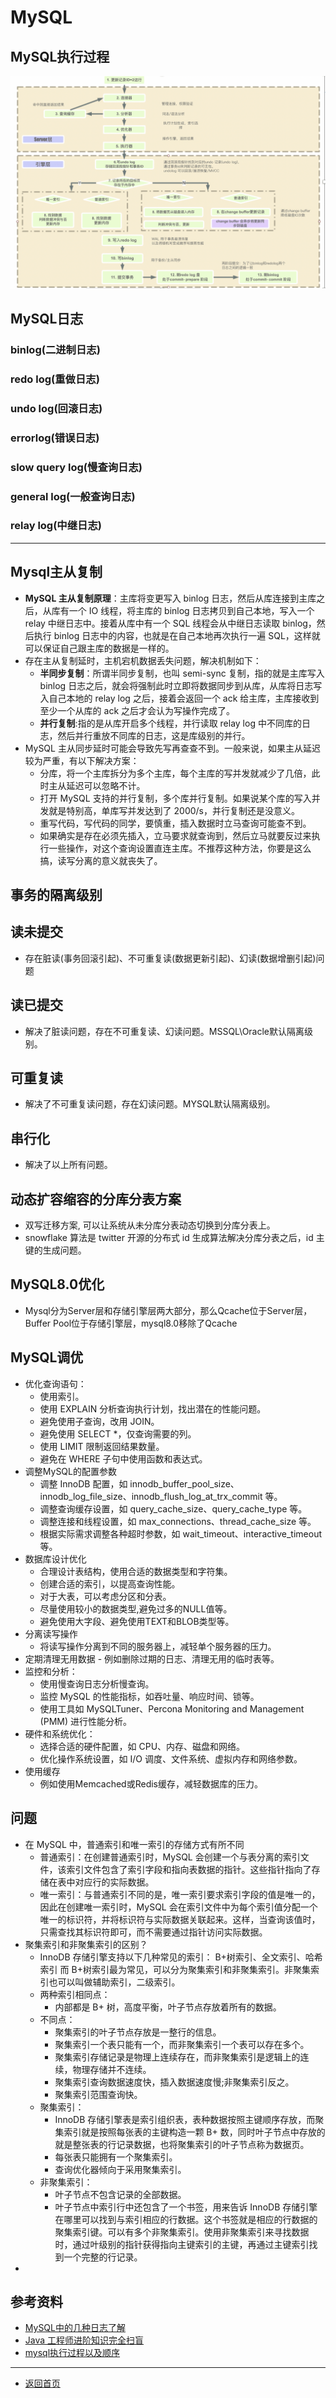 # MySQL

## MySQL执行过程
 ![image](../../Resources/DataBase/MySQL/mysql_execute_flow.png)

## MySQL日志


### binlog(二进制日志)

### redo log(重做日志)

### undo log(回滚日志)

### errorlog(错误日志)

### slow query log(慢查询日志)

### general log(一般查询日志)


### relay log(中继日志)

---

## Mysql主从复制
   - **MySQL 主从复制原理**：主库将变更写入 binlog 日志，然后从库连接到主库之后，从库有一个 IO 线程，将主库的 binlog 日志拷贝到自己本地，写入一个 relay 中继日志中。接着从库中有一个 SQL 线程会从中继日志读取 binlog，然后执行 binlog 日志中的内容，也就是在自己本地再次执行一遍 SQL，这样就可以保证自己跟主库的数据是一样的。
   - 存在主从复制延时，主机宕机数据丢失问题，解决机制如下：
     - **半同步复制**：所谓半同步复制，也叫 semi-sync 复制，指的就是主库写入 binlog 日志之后，就会将强制此时立即将数据同步到从库，从库将日志写入自己本地的 relay log 之后，接着会返回一个 ack 给主库，主库接收到至少一个从库的 ack 之后才会认为写操作完成了。
     - **并行复制**:指的是从库开启多个线程，并行读取 relay log 中不同库的日志，然后并行重放不同库的日志，这是库级别的并行。
   - MySQL 主从同步延时可能会导致先写再查查不到。一般来说，如果主从延迟较为严重，有以下解决方案：
     - 分库，将一个主库拆分为多个主库，每个主库的写并发就减少了几倍，此时主从延迟可以忽略不计。
     - 打开 MySQL 支持的并行复制，多个库并行复制。如果说某个库的写入并发就是特别高，单库写并发达到了 2000/s，并行复制还是没意义。
     - 重写代码，写代码的同学，要慎重，插入数据时立马查询可能查不到。
     - 如果确实是存在必须先插入，立马要求就查询到，然后立马就要反过来执行一些操作，对这个查询设置直连主库。不推荐这种方法，你要是这么搞，读写分离的意义就丧失了。


## 事务的隔离级别
  ## 读未提交
   - 存在脏读(事务回滚引起)、不可重复读(数据更新引起)、幻读(数据增删引起)问题
  ## 读已提交
   - 解决了脏读问题，存在不可重复读、幻读问题。MSSQL\Oracle默认隔离级别。
  ## 可重复读
   - 解决了不可重复读问题，存在幻读问题。MYSQL默认隔离级别。
  ## 串行化
   - 解决了以上所有问题。


## 动态扩容缩容的分库分表方案
  - 双写迁移方案, 可以让系统从未分库分表动态切换到分库分表上。
  - snowflake 算法是 twitter 开源的分布式 id 生成算法解决分库分表之后，id 主键的生成问题。

## MySQL8.0优化
  - Mysql分为Server层和存储引擎层两大部分，那么Qcache位于Server层，Buffer Pool位于存储引擎层，mysql8.0移除了Qcache

## MySQL调优
  - 优化查询语句：
    - 使用索引。
    - 使用 EXPLAIN 分析查询执行计划，找出潜在的性能问题。
    - 避免使用子查询，改用 JOIN。
    - 避免使用 SELECT *，仅查询需要的列。
    - 使用 LIMIT 限制返回结果数量。
    - 避免在 WHERE 子句中使用函数和表达式。
  - 调整MySQL的配置参数
    - 调整 InnoDB 配置，如 innodb_buffer_pool_size、innodb_log_file_size、innodb_flush_log_at_trx_commit 等。
    - 调整查询缓存设置，如 query_cache_size、query_cache_type 等。
    - 调整连接和线程设置，如 max_connections、thread_cache_size 等。
    - 根据实际需求调整各种超时参数，如 wait_timeout、interactive_timeout 等。
  - 数据库设计优化
    - 合理设计表结构，使用合适的数据类型和字符集。
    - 创建合适的索引，以提高查询性能。
    - 对于大表，可以考虑分区和分表。
    - 尽量使用较小的数据类型,避免过多的NULL值等。
    - 避免使用大字段、避免使用TEXT和BLOB类型等。
  - 分离读写操作
    - 将读写操作分离到不同的服务器上，减轻单个服务器的压力。
  -  定期清理无用数据
    - 例如删除过期的日志、清理无用的临时表等。
  - 监控和分析：
    - 使用慢查询日志分析慢查询。
    - 监控 MySQL 的性能指标，如吞吐量、响应时间、锁等。
    - 使用工具如 MySQLTuner、Percona Monitoring and Management (PMM) 进行性能分析。
  - 硬件和系统优化：
    - 选择合适的硬件配置，如 CPU、内存、磁盘和网络。
    - 优化操作系统设置，如 I/O 调度、文件系统、虚拟内存和网络参数。
  - 使用缓存
    - 例如使用Memcached或Redis缓存，减轻数据库的压力。


## 问题
   - 在 MySQL 中，普通索引和唯一索引的存储方式有所不同
     - 普通索引：在创建普通索引时，MySQL 会创建一个与表分离的索引文件，该索引文件包含了索引字段和指向表数据的指针。这些指针指向了存储在表中对应行的实际数据。
     - 唯一索引：与普通索引不同的是，唯一索引要求索引字段的值是唯一的，因此在创建唯一索引时，MySQL 会在索引文件中为每个索引值分配一个唯一的标识符，并将标识符与实际数据关联起来。这样，当查询该值时，只需查找其标识符即可，而不需要通过指针访问实际数据。
   - 聚集索引和非聚集索引的区别？
     - InnoDB 存储引擎支持以下几种常见的索引：
     B+树索引、全文索引、哈希索引
     而 B+树索引最为常见，可以分为聚集索引和非聚集索引。非聚集索引也可以叫做辅助索引，二级索引。
     - 两种索引相同点：
       - 内部都是 B+ 树，高度平衡，叶子节点存放着所有的数据。
     - 不同点：
       - 聚集索引的叶子节点存放是一整行的信息。
       - 聚集索引一个表只能有一个，而非聚集索引一个表可以存在多个。
       - 聚集索引存储记录是物理上连续存在，而非聚集索引是逻辑上的连续，物理存储并不连续。
       - 聚集索引查询数据速度快，插入数据速度慢;非聚集索引反之。
       - 聚集索引范围查询快。
     - 聚集索引：
       - InnoDB 存储引擎表是索引组织表，表种数据按照主键顺序存放，而聚集索引就是按照每张表的主键构造一颗 B+ 数，同时叶子节点中存放的就是整张表的行记录数据，也将聚集索引的叶子节点称为数据页。
       - 每张表只能拥有一个聚集索引。
       - 查询优化器倾向于采用聚集索引。
     - 非聚集索引：
       - 叶子节点不包含记录的全部数据。
       - 叶子节点中索引行中还包含了一个书签，用来告诉 InnoDB 存储引擎在哪里可以找到与索引相应的行数据。这个书签就是相应的行数据的聚集索引键。可以有多个非聚集索引。使用非聚集索引来寻找数据时，通过叶级别的指针获得指向主键索引的主键，再通过主键索引找到一个完整的行记录。
 - 


## 参考资料
  - [MySQL中的几种日志了解](https://www.cnblogs.com/myseries/p/10728533.html)
  - [Java 工程师进阶知识完全扫盲](https://doocs.github.io/advanced-java/#/)
  - [mysql执行过程以及顺序](https://www.cnblogs.com/wyq178/p/11576065.html)



---
 - [返回首页](../../README.md)
